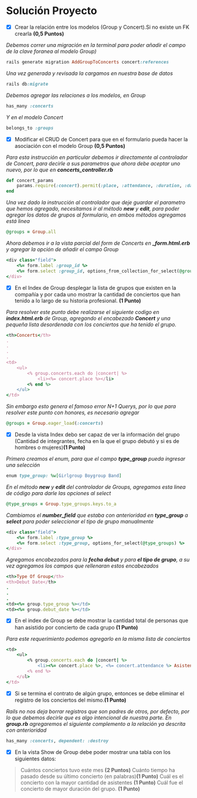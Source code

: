 # Solución Proyecto

- [x] Crear la relación entre los modelos (Group y Concert).Si no existe un FK crearla **(0,5 Puntos)**

*Debemos correr una migración en la terminal para poder añadir el campo de la clave foranea al modelo Group)*

```ruby
rails generate migration AddGroupToConcerts concert:references
```
*Una vez generada y revisada la cargamos en nuestra base de datos*

```ruby
rails db:migrate
```
*Debemos agregar las relaciones a los modelos, en Group*

```ruby
has_many :concerts
```

*Y en el modelo Concert*

```ruby
belongs_to :groups
```
- [x] Modificar el CRUD de Concert para que en el formulario pueda hacer la asociación con el modelo Group **(0,5 Puntos)**
  
*Para esta instrucción en particular debemos ir directamente al controlador de Concert, para decirle a sus parametros que ahora debe aceptar uno nuevo, por lo que en **concerts_controller.rb***

```ruby
def concert_params
    params.require(:concert).permit(:place, :attendance, :duration, :date, :group_id)
end
```
*Una vez dado la instrucción al controlador que deje guardar el parametro que hemos agregado, necesitamos ir al método **new** y **edit**, para poder agregar los datos de grupos al formulario, en ambos métodos agregamos está linea*

```ruby
@groups = Group.all
```
*Ahora debemos ir a la vista parcial del form de Concerts en **_form.html.erb** y agregar la opción de añadir el campo Group*

```ruby
<div class="field">
    <%= form.label :group_id %>
    <%= form.select :group_id, options_from_collection_for_select(@groups, :id, :name) %>
</div>
```
- [x] En el Index de Group desplegar la lista de grupos que existen en la compañía y por cada uno mostrar la cantidad de conciertos que han tenido a lo largo de su historia profesional. **(1 Punto)**

*Para resolver este punto debe realizarse el siguiente codigo en **index.html.erb** de Group, agregando el encabezado **Concert** y una pequeña lista desordenada con los conciertos que ha tenido el grupo.*

```ruby
<th>Concerts</th>
.
.
.
.
<td>
    <ul>
        <% group.concerts.each do |concert| %>
            <li><%= concert.place %></li>
        <% end %>
    </ul>
</td>

```

*Sin embargo esto genera el famoso error N+1 Querys, por lo que para resolver este punto con honores, es necesario agregar*

```ruby
@groups = Group.eager_load(:concerts)
```

- [x] Desde la vista Index debo ser capaz de ver la información del grupo (Cantidad de integrantes, fecha en la que el grupo debutó y si es de hombres o mujeres)**(1 Punto)**

*Primero creamos el enum, para que el campo **type_group** pueda ingresar una selección*

```ruby
enum type_group: %w[Girlgroup Boygroup Band]
```

*En el método **new** y **edit** del controlador de Groups, agregamos esta linea de código para darle las opciones al select*

```ruby
@type_groups = Group.type_groups.keys.to_a
```

*Cambiamos el **number_field** que estaba con anterioridad en **type_group** a **select** para poder seleccionar el tipo de grupo manualmente*

```ruby
<div class="field">
    <%= form.label :type_group %>
    <%= form.select :type_group, options_for_select(@type_groups) %>
</div>

```
*Agregamos encabezados para la **fecha debut** y para **el tipo de grupo**, a su vez agregamos los campos que rellenaran estos encabezados*

```ruby
<th>Type Of Group</th>
<th>Debut Date</th>
.
.
.
<td><%= group.type_group %></td>
<td><%= group.debut_date %></td>

```
- [x] En el index de Group se debe mostrar la cantidad total de personas que han asistido por concierto de cada grupo **(1 Punto)**

*Para este requerimiento podemos agregarlo en la misma lista de conciertos*

```ruby
<td>
    <ul>
        <% group.concerts.each do |concert| %>
            <li><%= concert.place %>, <%= concert.attendance %> Asistentes</li>
        <% end %>
    </ul>
</td>
```

- [x] Si se termina el contrato de algún grupo, entonces se debe eliminar el registro de los conciertos del mismo.**(1 Punto)**

*Rails no nos deja borrar registros que son padres de otros, por defecto, por lo que debemos decirle que es algo intencional de nuestra parte. En **group.rb** agregaremos el siguiente complemento a la relación ya descrita con anterioridad*

```ruby
has_many :concerts, dependent: :destroy
```

- [x] En la vista Show de Group debe poder mostrar una tabla con los siguientes datos:
  
>Cuántos conciertos tuvo este mes **(2 Puntos)**
>Cuánto tiempo ha pasado desde su último concierto (en palabras)**(1 Punto)**
>Cuál es el concierto con la mayor cantidad de asistentes **(1 Punto)**
>Cuál fue el concierto de mayor duración del grupo. **(1 Punto)**




